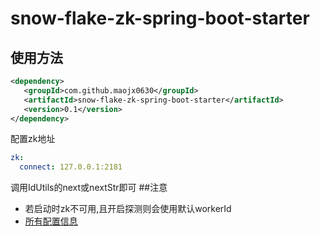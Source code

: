 # snow-flake-zk-spring-boot-starter
## 使用方法
```xml
<dependency>
   <groupId>com.github.maojx0630</groupId>
   <artifactId>snow-flake-zk-spring-boot-starter</artifactId>
   <version>0.1</version>
</dependency>
```
配置zk地址
```yaml
zk:
  connect: 127.0.0.1:2181
```
调用IdUtils的next或nextStr即可
##注意
* 若启动时zk不可用,且开启探测则会使用默认workerId
* [所有配置信息](https://github.com/maojx0630/snow-flake-zk-spring-boot-starter/blob/master/src/main/java/com/github/maojx0630/snowFlakeZk/ZookeeperConfig.java)